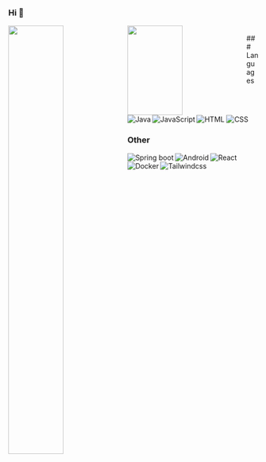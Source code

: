 ### Hi 👋

<img align="left"  width="47%"  src="https://github-readme-stats-ten-gilt.vercel.app/api?username=AliHabesh&show_icons=true&theme=radical&include_all_commits=true&count_private=true"/>
<img align="left" width="47%" height="180p" height="10px" src="https://github-readme-stats-ten-gilt.vercel.app/api/top-langs/?username=AliHabesh&layout=compact"/>
<br>
### Languages
<img alt="Java" align="left" src="https://img.shields.io/badge/java-%23ED8B00.svg?style=for-the-badge&logo=java&logoColor=white"/>
<img alt="JavaScript" align="left" src="https://img.shields.io/badge/javascript-%23323330.svg?style=for-the-badge&logo=javascript&logoColor=%23F7DF1E"/>
<img alt="HTML" src="https://img.shields.io/badge/html5-%23E34F26.svg?style=for-the-badge&logo=html5&logoColor=white"/>
<img alt="CSS" src="https://img.shields.io/badge/css3-%231572B6.svg?style=for-the-badge&logo=css3&logoColor=white"/>

### Other
<img alt="Spring boot" align="left" src="https://shields.io/badge/Spring-grey?logo=spring&style=flat"/>
<img alt="Android" align="left" src="https://shields.io/badge/Android-darkgreen?logo=android&style=flat"/>
<img alt="React" align="left" src="https://shields.io/badge/React-blue?logo=react&style=flat"/>
<img alt="Docker" align="left" src="https://shields.io/badge/Docker-darkblue?logo=docker&style=flat"/>
<img alt="Tailwindcss" align="left" src="https://shields.io/badge/Tailwindcss-white?logo=tailwindcss&style=flat"/>





